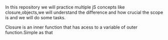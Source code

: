 In this repository we will practice multiple jS concepts like closure,objects,we will understand the difference and how crucial the scope is and we will do some tasks.

Closure is an inner function that has acess to a variable of outer function.Simple as that 
